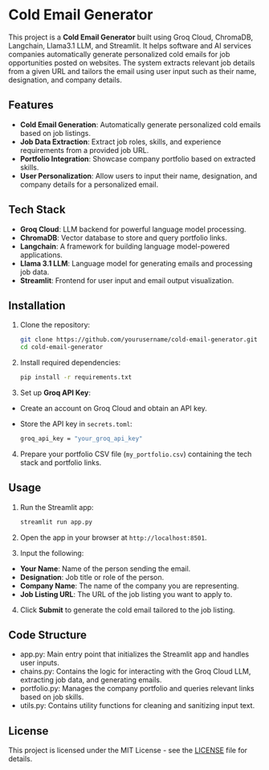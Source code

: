# Cold Email Generator

This project is a **Cold Email Generator** built using Groq Cloud, ChromaDB, Langchain, Llama3.1 LLM, and Streamlit. It helps software and AI services companies automatically generate personalized cold emails for job opportunities posted on websites. The system extracts relevant job details from a given URL and tailors the email using user input such as their name, designation, and company details.

## Features

- **Cold Email Generation**: Automatically generate personalized cold emails based on job listings.
- **Job Data Extraction**: Extract job roles, skills, and experience requirements from a provided job URL.
- **Portfolio Integration**: Showcase company portfolio based on extracted skills.
- **User Personalization**: Allow users to input their name, designation, and company details for a personalized email.

## Tech Stack

- **Groq Cloud**: LLM backend for powerful language model processing.
- **ChromaDB**: Vector database to store and query portfolio links.
- **Langchain**: A framework for building language model-powered applications.
- **Llama 3.1 LLM**: Language model for generating emails and processing job data.
- **Streamlit**: Frontend for user input and email output visualization.

## Installation

1. Clone the repository:
   ```bash
   git clone https://github.com/yourusername/cold-email-generator.git
   cd cold-email-generator
   
2. Install required dependencies:
   ```bash
   pip install -r requirements.txt

3. Set up **Groq API Key**:
- Create an account on Groq Cloud and obtain an API key.
- Store the API key in `secrets.toml`:

  ```bash  
  groq_api_key = "your_groq_api_key"
  
4. Prepare your portfolio CSV file (`my_portfolio.csv`) containing the tech stack and portfolio links.

## Usage

1. Run the Streamlit app:
   ```bash
   streamlit run app.py

2. Open the app in your browser at `http://localhost:8501`.

3. Input the following:

- **Your Name**: Name of the person sending the email.
- **Designation**: Job title or role of the person.
- **Company Name**: The name of the company you are representing.
- **Job Listing URL**: The URL of the job listing you want to apply to.
4. Click **Submit** to generate the cold email tailored to the job listing.

## Code Structure
- app.py: Main entry point that initializes the Streamlit app and handles user inputs.
- chains.py: Contains the logic for interacting with the Groq Cloud LLM, extracting job data, and generating emails.
- portfolio.py: Manages the company portfolio and queries relevant links based on job skills.
- utils.py: Contains utility functions for cleaning and sanitizing input text.

## License
This project is licensed under the MIT License - see the [LICENSE](LICENSE) file for details.
